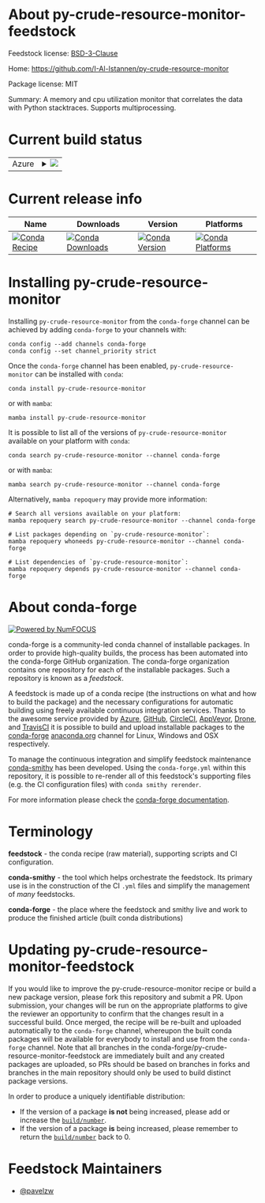 About py-crude-resource-monitor-feedstock
=========================================

Feedstock license: [BSD-3-Clause](https://github.com/conda-forge/py-crude-resource-monitor-feedstock/blob/main/LICENSE.txt)

Home: https://github.com/I-Al-Istannen/py-crude-resource-monitor

Package license: MIT

Summary: A memory and cpu utilization monitor that correlates the data with Python stacktraces. Supports multiprocessing.

Current build status
====================


<table>
    
  <tr>
    <td>Azure</td>
    <td>
      <details>
        <summary>
          <a href="https://dev.azure.com/conda-forge/feedstock-builds/_build/latest?definitionId=24630&branchName=main">
            <img src="https://dev.azure.com/conda-forge/feedstock-builds/_apis/build/status/py-crude-resource-monitor-feedstock?branchName=main">
          </a>
        </summary>
        <table>
          <thead><tr><th>Variant</th><th>Status</th></tr></thead>
          <tbody><tr>
              <td>linux_64</td>
              <td>
                <a href="https://dev.azure.com/conda-forge/feedstock-builds/_build/latest?definitionId=24630&branchName=main">
                  <img src="https://dev.azure.com/conda-forge/feedstock-builds/_apis/build/status/py-crude-resource-monitor-feedstock?branchName=main&jobName=linux&configuration=linux%20linux_64_" alt="variant">
                </a>
              </td>
            </tr><tr>
              <td>linux_aarch64</td>
              <td>
                <a href="https://dev.azure.com/conda-forge/feedstock-builds/_build/latest?definitionId=24630&branchName=main">
                  <img src="https://dev.azure.com/conda-forge/feedstock-builds/_apis/build/status/py-crude-resource-monitor-feedstock?branchName=main&jobName=linux&configuration=linux%20linux_aarch64_" alt="variant">
                </a>
              </td>
            </tr><tr>
              <td>linux_ppc64le</td>
              <td>
                <a href="https://dev.azure.com/conda-forge/feedstock-builds/_build/latest?definitionId=24630&branchName=main">
                  <img src="https://dev.azure.com/conda-forge/feedstock-builds/_apis/build/status/py-crude-resource-monitor-feedstock?branchName=main&jobName=linux&configuration=linux%20linux_ppc64le_" alt="variant">
                </a>
              </td>
            </tr><tr>
              <td>osx_64</td>
              <td>
                <a href="https://dev.azure.com/conda-forge/feedstock-builds/_build/latest?definitionId=24630&branchName=main">
                  <img src="https://dev.azure.com/conda-forge/feedstock-builds/_apis/build/status/py-crude-resource-monitor-feedstock?branchName=main&jobName=osx&configuration=osx%20osx_64_" alt="variant">
                </a>
              </td>
            </tr><tr>
              <td>osx_arm64</td>
              <td>
                <a href="https://dev.azure.com/conda-forge/feedstock-builds/_build/latest?definitionId=24630&branchName=main">
                  <img src="https://dev.azure.com/conda-forge/feedstock-builds/_apis/build/status/py-crude-resource-monitor-feedstock?branchName=main&jobName=osx&configuration=osx%20osx_arm64_" alt="variant">
                </a>
              </td>
            </tr><tr>
              <td>win_64</td>
              <td>
                <a href="https://dev.azure.com/conda-forge/feedstock-builds/_build/latest?definitionId=24630&branchName=main">
                  <img src="https://dev.azure.com/conda-forge/feedstock-builds/_apis/build/status/py-crude-resource-monitor-feedstock?branchName=main&jobName=win&configuration=win%20win_64_" alt="variant">
                </a>
              </td>
            </tr>
          </tbody>
        </table>
      </details>
    </td>
  </tr>
</table>

Current release info
====================

| Name | Downloads | Version | Platforms |
| --- | --- | --- | --- |
| [![Conda Recipe](https://img.shields.io/badge/recipe-py--crude--resource--monitor-green.svg)](https://anaconda.org/conda-forge/py-crude-resource-monitor) | [![Conda Downloads](https://img.shields.io/conda/dn/conda-forge/py-crude-resource-monitor.svg)](https://anaconda.org/conda-forge/py-crude-resource-monitor) | [![Conda Version](https://img.shields.io/conda/vn/conda-forge/py-crude-resource-monitor.svg)](https://anaconda.org/conda-forge/py-crude-resource-monitor) | [![Conda Platforms](https://img.shields.io/conda/pn/conda-forge/py-crude-resource-monitor.svg)](https://anaconda.org/conda-forge/py-crude-resource-monitor) |

Installing py-crude-resource-monitor
====================================

Installing `py-crude-resource-monitor` from the `conda-forge` channel can be achieved by adding `conda-forge` to your channels with:

```
conda config --add channels conda-forge
conda config --set channel_priority strict
```

Once the `conda-forge` channel has been enabled, `py-crude-resource-monitor` can be installed with `conda`:

```
conda install py-crude-resource-monitor
```

or with `mamba`:

```
mamba install py-crude-resource-monitor
```

It is possible to list all of the versions of `py-crude-resource-monitor` available on your platform with `conda`:

```
conda search py-crude-resource-monitor --channel conda-forge
```

or with `mamba`:

```
mamba search py-crude-resource-monitor --channel conda-forge
```

Alternatively, `mamba repoquery` may provide more information:

```
# Search all versions available on your platform:
mamba repoquery search py-crude-resource-monitor --channel conda-forge

# List packages depending on `py-crude-resource-monitor`:
mamba repoquery whoneeds py-crude-resource-monitor --channel conda-forge

# List dependencies of `py-crude-resource-monitor`:
mamba repoquery depends py-crude-resource-monitor --channel conda-forge
```


About conda-forge
=================

[![Powered by
NumFOCUS](https://img.shields.io/badge/powered%20by-NumFOCUS-orange.svg?style=flat&colorA=E1523D&colorB=007D8A)](https://numfocus.org)

conda-forge is a community-led conda channel of installable packages.
In order to provide high-quality builds, the process has been automated into the
conda-forge GitHub organization. The conda-forge organization contains one repository
for each of the installable packages. Such a repository is known as a *feedstock*.

A feedstock is made up of a conda recipe (the instructions on what and how to build
the package) and the necessary configurations for automatic building using freely
available continuous integration services. Thanks to the awesome service provided by
[Azure](https://azure.microsoft.com/en-us/services/devops/), [GitHub](https://github.com/),
[CircleCI](https://circleci.com/), [AppVeyor](https://www.appveyor.com/),
[Drone](https://cloud.drone.io/welcome), and [TravisCI](https://travis-ci.com/)
it is possible to build and upload installable packages to the
[conda-forge](https://anaconda.org/conda-forge) [anaconda.org](https://anaconda.org/)
channel for Linux, Windows and OSX respectively.

To manage the continuous integration and simplify feedstock maintenance
[conda-smithy](https://github.com/conda-forge/conda-smithy) has been developed.
Using the ``conda-forge.yml`` within this repository, it is possible to re-render all of
this feedstock's supporting files (e.g. the CI configuration files) with ``conda smithy rerender``.

For more information please check the [conda-forge documentation](https://conda-forge.org/docs/).

Terminology
===========

**feedstock** - the conda recipe (raw material), supporting scripts and CI configuration.

**conda-smithy** - the tool which helps orchestrate the feedstock.
                   Its primary use is in the construction of the CI ``.yml`` files
                   and simplify the management of *many* feedstocks.

**conda-forge** - the place where the feedstock and smithy live and work to
                  produce the finished article (built conda distributions)


Updating py-crude-resource-monitor-feedstock
============================================

If you would like to improve the py-crude-resource-monitor recipe or build a new
package version, please fork this repository and submit a PR. Upon submission,
your changes will be run on the appropriate platforms to give the reviewer an
opportunity to confirm that the changes result in a successful build. Once
merged, the recipe will be re-built and uploaded automatically to the
`conda-forge` channel, whereupon the built conda packages will be available for
everybody to install and use from the `conda-forge` channel.
Note that all branches in the conda-forge/py-crude-resource-monitor-feedstock are
immediately built and any created packages are uploaded, so PRs should be based
on branches in forks and branches in the main repository should only be used to
build distinct package versions.

In order to produce a uniquely identifiable distribution:
 * If the version of a package **is not** being increased, please add or increase
   the [``build/number``](https://docs.conda.io/projects/conda-build/en/latest/resources/define-metadata.html#build-number-and-string).
 * If the version of a package **is** being increased, please remember to return
   the [``build/number``](https://docs.conda.io/projects/conda-build/en/latest/resources/define-metadata.html#build-number-and-string)
   back to 0.

Feedstock Maintainers
=====================

* [@pavelzw](https://github.com/pavelzw/)


<!-- dummy commit to enable rerendering -->

